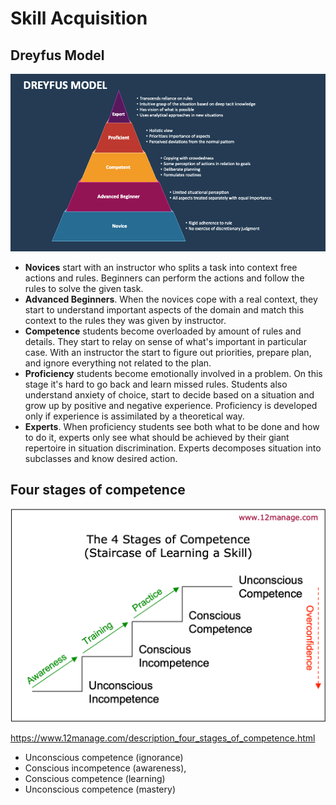 # Skill Acquisition


## Dreyfus Model

![](./images/dreyfus-model-slide1.png)

- **Novices** start with an instructor who splits a task into context free actions and rules. Beginners can perform the actions and follow the rules to solve the given task.
- **Advanced Beginners**. When the novices cope with a real context, they start to understand important aspects of the domain and match this context to the rules they was given by instructor.
- **Competence** students become overloaded by amount of rules and details. They start to relay on sense of what's important in particular case. With an instructor the start to figure out priorities, prepare plan, and ignore everything not related to the plan.
- **Proficiency** students become emotionally involved in a problem. On this stage it's hard to go back and learn missed rules. Students also understand anxiety of choice, start to decide based on a situation and grow up by positive and negative experience. Proficiency is developed only if experience is assimilated by a theoretical way.
- **Experts**. When proficiency students see both what to be done and how to do it, experts only see what should be achieved by their giant repertoire in situation discrimination. Experts decomposes situation into subclasses and know desired action.


## Four stages of competence

![](images/picture_four_stages_of_competence.png)

https://www.12manage.com/description_four_stages_of_competence.html

- Unconscious competence (ignorance)
- Conscious incompetence (awareness),
- Conscious competence (learning)
- Unconscious competence (mastery)
